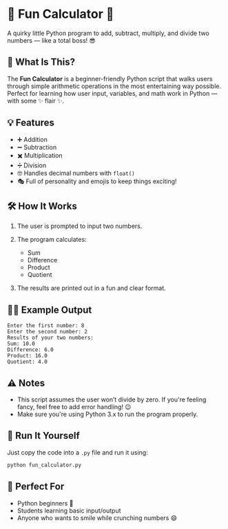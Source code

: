 # 🎉 Fun Calculator 🎉

A quirky little Python program to add, subtract, multiply, and divide two numbers — like a total boss! 😎

## 🚀 What Is This?

The **Fun Calculator** is a beginner-friendly Python script that walks users through simple arithmetic operations in the most entertaining way possible. Perfect for learning how user input, variables, and math work in Python — with some ✨ flair ✨.

## 💡 Features

* ➕ Addition
* ➖ Subtraction
* ✖️ Multiplication
* ➗ Division
* 🤓 Handles decimal numbers with `float()`
* 🎭 Full of personality and emojis to keep things exciting!

## 🛠️ How It Works

1. The user is prompted to input two numbers.
2. The program calculates:

   * Sum
   * Difference
   * Product
   * Quotient
3. The results are printed out in a fun and clear format.

## 🧙‍♂️ Example Output

```
Enter the first number: 8
Enter the second number: 2
Results of your two numbers:
Sum: 10.0
Difference: 6.0
Product: 16.0
Quotient: 4.0
```

## ⚠️ Notes

* This script assumes the user won’t divide by zero. If you're feeling fancy, feel free to add error handling! 😉
* Make sure you're using Python 3.x to run the program properly.

## 🏁 Run It Yourself

Just copy the code into a `.py` file and run it using:

```bash
python fun_calculator.py
```

## 👶 Perfect For

* Python beginners 🐍
* Students learning basic input/output
* Anyone who wants to smile while crunching numbers 😄
